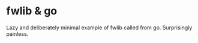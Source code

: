 # fwlib & go

Lazy and deliberately minimal example of fwlib called from go. Surprisingly painless.  
